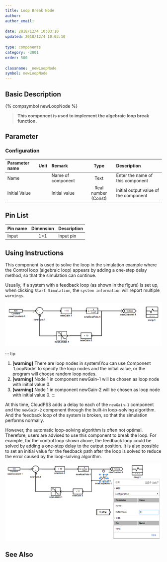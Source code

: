 ```yaml
---
title: Loop Break Node
author: 
author_email:

date: 2018/12/4 10:03:10
updated: 2018/12/4 10:03:10

type: components
category: -3001
order: 500

classname: _newLoopNode
symbol: newLoopNode
---
```

## Basic Description
{% compsymbol newLoopNode %}

> **This component is used to implement the algebraic loop break function.**

## Parameter
### Configuration
| Parameter name | Unit | Remark | Type | Description |
| :--- | :--- | :--- | :--: | :--- |
| Name |  | Name of component | Text | Enter the name of this component |
| Initial Value |  | Initial value | Real number (Const) | Initial output value of the component |


## Pin List

| Pin name | Dimension | Description |
| :--- | :--:  | :--- |
| Input | 1×1 | Input pin |

## Using Instructions

This component is used to solve the loop in the simulation example where the Control loop (algebraic loop) appears by adding a one-step delay method, so that the simulation can continue.

Usually, if a system with a feedback loop (as shown in the figure) is set up, when clicking `Start Simulation`, the `system information` will report multiple `warnings`.

![带环系统](newLoopNode/loop.png)

::: tip
1. **[warning]** There are loop nodes in system!You can use Component 'LoopNode' to specify the loop nodes and the initial value, or the program will choose random loop nodes.
2. **[warning]** Node 1 in component newGain-1 will be chosen as loop node with initial value 0.
3. **[warning]** Node 1 in component newGain-2 will be chosen as loop node with initial value 0.
:::

At this time, CloudPSS adds a delay to each of the `newGain-1` component and the `newGain-2` component through the built-in loop-solving algorithm. And the feedback loop of the system is broken, so that the simulation performs normally.

However, the automatic loop-solving algorithm is often not optimal. Therefore, users are advised to use this component to break the loop. For example, for the control loop shown above, the feedback loop could be solved by adding a one-step delay to the output position. It is also possible to set an initial value for the feedback path after the loop is solved to reduce the error caused by the loop-solving algorithm.

![带环系统](newLoopNode/breakloop.png)


## See Also


